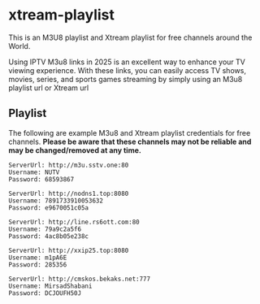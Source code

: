 # xtream-playlist

This is an M3U8 playlist and Xtream playlist for free channels around the World.

Using IPTV M3u8 links in 2025 is an excellent way to enhance your TV viewing experience. With these links, you can easily access TV shows, movies, series, and sports games streaming by simply using an M3u8 playlist url or Xtream url


## Playlist

The following are example M3u8 and Xtream playlist credentials for free channels.  **Please be aware that these channels may not be reliable and may be changed/removed at any time.**

  ```
ServerUrl: http://m3u.sstv.one:80
Username: NUTV
Password: 68593867
   ```

  ```
ServerUrl: http://nodns1.top:8080
Username: 7891733910053632
Password: e9670051c05a
   ```
  ```
ServerUrl: http://line.rs6ott.com:80
Username: 79a9c2a5f6
Password: 4ac8b05e238c
   ```

  ```
ServerUrl: http://xxip25.top:8080
Username: m1pA6E
Password: 285356
   ```
  ```
ServerUrl: http://cmskos.bekaks.net:777
Username: MirsadShabani
Password: DCJOUFH50J
   ```
    

